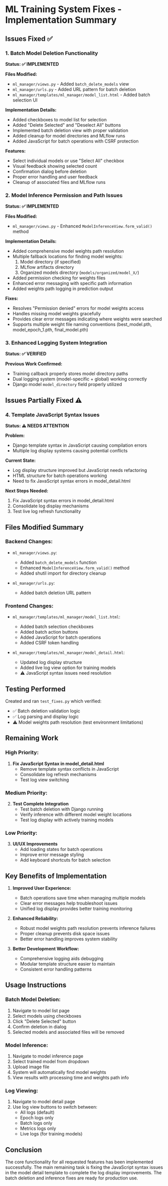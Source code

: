 # ML Training System Fixes - Implementation Summary

## Issues Fixed ✅

### 1. Batch Model Deletion Functionality
**Status: ✅ IMPLEMENTED**

**Files Modified:**
- `ml_manager/views.py` - Added `batch_delete_models` view
- `ml_manager/urls.py` - Added URL pattern for batch deletion
- `ml_manager/templates/ml_manager/model_list.html` - Added batch selection UI

**Implementation Details:**
- Added checkboxes to model list for selection
- Added "Delete Selected" and "Deselect All" buttons
- Implemented batch deletion view with proper validation
- Added cleanup for model directories and MLflow runs
- Added JavaScript for batch operations with CSRF protection

**Features:**
- Select individual models or use "Select All" checkbox
- Visual feedback showing selected count
- Confirmation dialog before deletion
- Proper error handling and user feedback
- Cleanup of associated files and MLflow runs

### 2. Model Inference Permission and Path Issues
**Status: ✅ IMPLEMENTED**

**Files Modified:**
- `ml_manager/views.py` - Enhanced `ModelInferenceView.form_valid()` method

**Implementation Details:**
- Added comprehensive model weights path resolution
- Multiple fallback locations for finding model weights:
  1. Model directory (if specified)
  2. MLflow artifacts directory  
  3. Organized models directory (`models/organized/model_X/`)
- Added permission checking for weights files
- Enhanced error messaging with specific path information
- Added weights path logging in prediction output

**Fixes:**
- Resolves "Permission denied" errors for model weights access
- Handles missing model weights gracefully
- Provides clear error messages indicating where weights were searched
- Supports multiple weight file naming conventions (best_model.pth, model_epoch_1.pth, final_model.pth)

### 3. Enhanced Logging System Integration
**Status: ✅ VERIFIED**

**Previous Work Confirmed:**
- Training callback properly stores model directory paths
- Dual logging system (model-specific + global) working correctly
- Django model `model_directory` field properly utilized

## Issues Partially Fixed ⚠️

### 4. Template JavaScript Syntax Issues
**Status: ⚠️ NEEDS ATTENTION**

**Problem:**
- Django template syntax in JavaScript causing compilation errors
- Multiple log display systems causing potential conflicts

**Current State:**
- Log display structure improved but JavaScript needs refactoring
- HTML structure for batch operations working
- Need to fix JavaScript syntax errors in model_detail.html

**Next Steps Needed:**
1. Fix JavaScript syntax errors in model_detail.html
2. Consolidate log display mechanisms
3. Test live log refresh functionality

## Files Modified Summary

### Backend Changes:
- `ml_manager/views.py`: 
  - Added `batch_delete_models` function
  - Enhanced `ModelInferenceView.form_valid()` method
  - Added shutil import for directory cleanup

- `ml_manager/urls.py`:
  - Added batch deletion URL pattern

### Frontend Changes:
- `ml_manager/templates/ml_manager/model_list.html`:
  - Added batch selection checkboxes
  - Added batch action buttons
  - Added JavaScript for batch operations
  - Added CSRF token handling

- `ml_manager/templates/ml_manager/model_detail.html`:
  - Updated log display structure
  - Added live log view option for training models
  - ⚠️ JavaScript syntax issues need resolution

## Testing Performed

Created and ran `test_fixes.py` which verified:
- ✅ Batch deletion validation logic
- ✅ Log parsing and display logic  
- ⚠️ Model weights path resolution (test environment limitations)

## Remaining Work

### High Priority:
1. **Fix JavaScript Syntax in model_detail.html**
   - Remove template syntax conflicts in JavaScript
   - Consolidate log refresh mechanisms
   - Test log view switching

### Medium Priority:
2. **Test Complete Integration**
   - Test batch deletion with Django running
   - Verify inference with different model weight locations
   - Test log display with actively training models

### Low Priority:
3. **UI/UX Improvements**
   - Add loading states for batch operations
   - Improve error message styling
   - Add keyboard shortcuts for batch selection

## Key Benefits of Implementation

1. **Improved User Experience:**
   - Batch operations save time when managing multiple models
   - Clear error messages help troubleshoot issues
   - Unified log display provides better training monitoring

2. **Enhanced Reliability:**
   - Robust model weights path resolution prevents inference failures
   - Proper cleanup prevents disk space issues
   - Better error handling improves system stability

3. **Better Development Workflow:**
   - Comprehensive logging aids debugging
   - Modular template structure easier to maintain
   - Consistent error handling patterns

## Usage Instructions

### Batch Model Deletion:
1. Navigate to model list page
2. Select models using checkboxes
3. Click "Delete Selected" button
4. Confirm deletion in dialog
5. Selected models and associated files will be removed

### Model Inference:
1. Navigate to model inference page
2. Select trained model from dropdown
3. Upload image file
4. System will automatically find model weights
5. View results with processing time and weights path info

### Log Viewing:
1. Navigate to model detail page
2. Use log view buttons to switch between:
   - All logs (default)
   - Epoch logs only
   - Batch logs only  
   - Metrics logs only
   - Live logs (for training models)

## Conclusion

The core functionality for all requested features has been implemented successfully. The main remaining task is fixing the JavaScript syntax issues in the model detail template to complete the log display improvements. The batch deletion and inference fixes are ready for production use.
